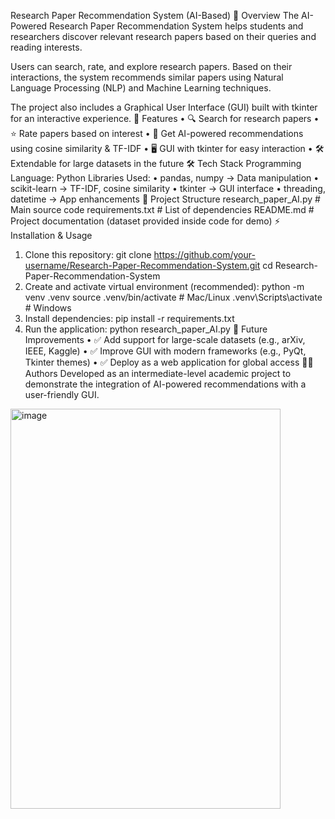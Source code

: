Research Paper Recommendation System (AI-Based)
📌 Overview
The AI-Powered Research Paper Recommendation System helps students and researchers discover relevant research papers based on their queries and reading interests.

Users can search, rate, and explore research papers. Based on their interactions, the system recommends similar papers using Natural Language Processing (NLP) and Machine Learning techniques.

The project also includes a Graphical User Interface (GUI) built with tkinter for an interactive experience.
🚀 Features
•	🔍 Search for research papers
•	⭐ Rate papers based on interest
•	🤖 Get AI-powered recommendations using cosine similarity & TF-IDF
•	🖥 GUI with tkinter for easy interaction
•	🛠 Extendable for large datasets in the future
🛠 Tech Stack
Programming Language: Python
Libraries Used:
•	pandas, numpy → Data manipulation
•	scikit-learn → TF-IDF, cosine similarity
•	tkinter → GUI interface
•	threading, datetime → App enhancements
📂 Project Structure
research_paper_AI.py       # Main source code
requirements.txt           # List of dependencies
README.md                  # Project documentation
(dataset provided inside code for demo)
⚡ Installation & Usage
1.	Clone this repository:
   git clone https://github.com/your-username/Research-Paper-Recommendation-System.git
   cd Research-Paper-Recommendation-System
2.	Create and activate virtual environment (recommended):
   python -m venv .venv
   source .venv/bin/activate   # Mac/Linux
   .venv\Scripts\activate      # Windows
3.	Install dependencies:
   pip install -r requirements.txt
4.	Run the application:
   python research_paper_AI.py
🎯 Future Improvements
•	✅ Add support for large-scale datasets (e.g., arXiv, IEEE, Kaggle)
•	✅ Improve GUI with modern frameworks (e.g., PyQt, Tkinter themes)
•	✅ Deploy as a web application for global access
👨‍💻 Authors
Developed as an intermediate-level academic project to demonstrate the integration of AI-powered recommendations with a user-friendly GUI.
<img width="432" height="640" alt="image" src="https://github.com/user-attachments/assets/f194259c-eca5-4cc8-a420-3ca9ef880140" />
